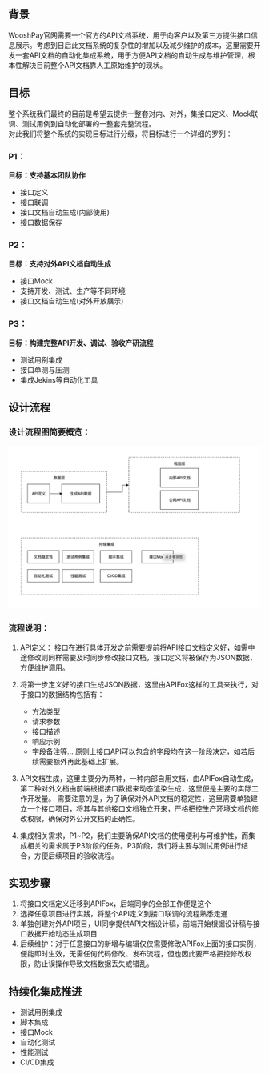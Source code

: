 ## 背景
WooshPay官网需要一个官方的API文档系统，用于向客户以及第三方提供接口信息展示。考虑到日后此文档系统的复杂性的增加以及减少维护的成本，这里需要开发一套API文档的自动化集成系统，用于方便API文档的自动生成与维护管理，根本性解决目前整个API文档靠人工原始维护的现状。

## 目标
整个系统我们最终的目前是希望去提供一整套对内、对外，集接口定义、Mock联调、测试用例到自动化部署的一整套完整流程。  
对此我们将整个系统的实现目标进行分级，将目标进行一个详细的罗列：

### P1：
**目标：支持基本团队协作**
- 接口定义
- 接口联调
- 接口文档自动生成(内部使用)
- 接口数据保存

### P2：
**目标：支持对外API文档自动生成**
- 接口Mock
- 支持开发、测试、生产等不同环境
- 接口文档自动生成(对外开放展示)

### P3：
**目标：构建完整API开发、调试、验收产研流程**
- 测试用例集成
- 接口单测与压测
- 集成Jekins等自动化工具

## 设计流程

### 设计流程图简要概览：
<img src="https://github.com/Panda-Hope/panda-hope.github.io/blob/master/static/%E6%88%AA%E5%B1%8F2022-05-04%2009.26.23.png" />

### 流程说明：
1. API定义：
	接口在进行具体开发之前需要提前将API接口文档定义好，如需中途修改则同样需要及时同步修改接口文档，接口定义将被保存为JSON数据，方便维护调用。
1. 将第一步定义好的接口生成JSON数据，这里由APIFox这样的工具来执行，对于接口的数据结构包括有：

	- 方法类型
	- 请求参数
	- 接口描述
	- 响应示例
	- 字段备注等...
原则上接口API可以包含的字段均在这一阶段决定，如若后续需要额外再此基础上扩展。

3.  API文档生成，这里主要分为两种，一种内部自用文档，由APIFox自动生成，第二种对外文档由前端根据接口数据来动态渲染生成，这里便是主要的实际工作开发量。
需要注意的是，为了确保对外API文档的稳定性，这里需要单独建立一个接口项目，将其与其他接口文档独立开来，严格把控生产环境文档的修改权限，确保对外公开文档的正确性。
4. 集成相关需求，P1~P2，我们主要确保API文档的使用便利与可维护性，而集成相关的需求属于P3阶段的任务。P3阶段，我们将主要与测试用例进行结合，方便后续项目的验收流程。

## 实现步骤

1. 将接口文档定义迁移到APIFox，后端同学的全部工作便是这个
2. 选择任意项目进行实践，将整个API定义到接口联调的流程熟悉走通
3. 单独创建对外API项目，UI同学提供API文档设计稿，前端开始根据设计稿与接口数据开始动态生成项目
4. 后续维护：对于任意接口的新增与编辑仅仅需要修改APIFox上面的接口实例，便能即时生效，无需任何代码修改、发布流程，但也因此要严格把控修改权限，防止误操作导致文档数据丢失或错乱。


## 持续化集成推进
- 测试用例集成
- 脚本集成
- 接口Mock
- 自动化测试
- 性能测试
- CI/CD集成
